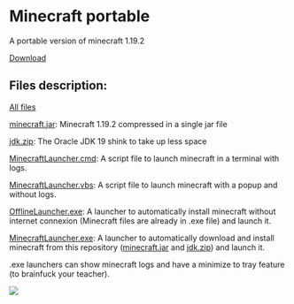 # Minecraft portable

A portable version of minecraft 1.19.2

[Download](https://github.com/chtibizoux/minecraft-portable/releases/download/v1.0.0/MinecraftLauncher.exe)

## Files description:

[All files](https://github.com/chtibizoux/minecraft-portable/releases/tag/v1.0.0)

[minecraft.jar](https://github.com/chtibizoux/minecraft-portable/releases/download/v1.0.0/minecraft.jar): Minecraft 1.19.2 compressed in a single jar file

[jdk.zip](https://github.com/chtibizoux/minecraft-portable/releases/download/v1.0.0/jdk.zip): The Oracle JDK 19 shink to take up less space

[MinecraftLauncher.cmd](https://github.com/chtibizoux/minecraft-portable/releases/download/v1.0.0/MinecraftLauncher.cmd): A script file to launch minecraft in a terminal with logs.

[MinecraftLauncher.vbs](https://github.com/chtibizoux/minecraft-portable/releases/download/v1.0.0/MinecraftLauncher.vbs): A script file to launch minecraft with a popup and without logs.

[OfflineLauncher.exe](https://github.com/chtibizoux/minecraft-portable/releases/download/v1.0.0/OfflineLauncher.exe): A launcher to automatically install minecraft without internet connexion (Minecraft files are already in .exe file) and launch it.

[MinecraftLauncher.exe](https://github.com/chtibizoux/minecraft-portable/releases/download/v1.0.0/MinecraftLauncher.exe): A launcher to automatically download and install minecraft from this repository ([minecraft.jar](https://github.com/chtibizoux/minecraft-portable/releases/download/v1.0.0/minecraft.jar) and [jdk.zip](https://github.com/chtibizoux/minecraft-portable/releases/download/v1.0.0/jdk.zip)) and launch it.

.exe launchers can show minecraft logs and have a minimize to tray feature (to brainfuck your teacher).

![](https://github.com/chtibizoux/minecraft-portable/raw/main/minimizeToTray.gif)
